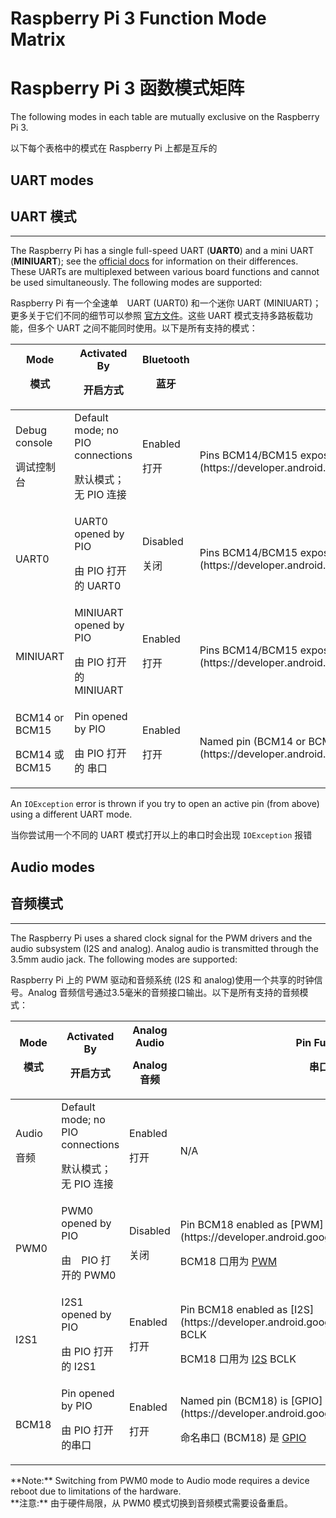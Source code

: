 # Raspberry Pi 3 Function Mode Matrix
# Raspberry Pi 3 函数模式矩阵

The following modes in each table are mutually exclusive on the Raspberry Pi 3.

以下每个表格中的模式在 Raspberry Pi 上都是互斥的

## UART modes
## UART 模式

* * *

The Raspberry Pi has a single full-speed UART (**UART0**) and a mini UART (**MINIUART**); see the [official docs](https://www.raspberrypi.org/documentation/configuration/uart.md) for information on their differences. These UARTs are multiplexed between various board functions and cannot be used simultaneously. The following modes are supported:

Raspberry Pi 有一个全速单　UART (UART0) 和一个迷你 UART (MINIUART)；更多关于它们不同的细节可以参照 [官方文件](https://www.raspberrypi.org/documentation/configuration/uart.md)。这些 UART 模式支持多路板载功能，但多个 UART 之间不能同时使用。以下是所有支持的模式：
<table>

<thead>

<tr>

<th>Mode

模式</th>

<th>Activated By

开启方式</th>

<th>Bluetooth

蓝牙</th>

<th>Pin Functions

串口功能</th>

</tr>

</thead>

<tbody>

<tr>

<td>Debug console

调试控制台</td>

<td>Default mode; no PIO connections

默认模式； 无 PIO 连接</td>

<td>Enabled

打开</td>

<td>Pins BCM14/BCM15 expose RX/TX of the [serial debug console](https://developer.android.google.cn/things/hardware/raspberrypi.html#serial_debug_console)</td>

</tr>

<tr>

<td>UART0</td>

<td>UART0 opened by PIO

由 PIO 打开的 UART0</td>

<td>Disabled

关闭</td>

<td>Pins BCM14/BCM15 expose RX/TX of [UART0](https://developer.android.google.cn/things/sdk/pio/uart.html)</td>

</tr>

<tr>

<td>MINIUART</td>

<td>MINIUART opened by PIO

由 PIO 打开的 MINIUART</td>

<td>Enabled

打开</td>

<td>Pins BCM14/BCM15 expose RX/TX of [MINIUART](https://developer.android.google.cn/things/sdk/pio/uart.html)</td>

</tr>

<tr>

<td>BCM14 or BCM15

BCM14 或 BCM15</td>

<td>Pin opened by PIO

由 PIO 打开的 串口</td>

<td>Enabled

打开</td>

<td>Named pin (BCM14 or BCM15) is [GPIO](https://developer.android.google.cn/things/sdk/pio/gpio.html), other pin is idle</td>

</tr>

</tbody>

</table>

An `IOException` error is thrown if you try to open an active pin (from above) using a different UART mode.

当你尝试用一个不同的 UART 模式打开以上的串口时会出现 `IOException` 报错

## Audio modes
## 音频模式

* * *

The Raspberry Pi uses a shared clock signal for the PWM drivers and the audio subsystem (I2S and analog). Analog audio is transmitted through the 3.5mm audio jack. The following modes are supported:

Raspberry Pi 上的 PWM 驱动和音频系统 (I2S 和 analog)使用一个共享的时钟信号。Analog 音频信号通过3.5毫米的音频接口输出。以下是所有支持的音频模式：

<table>

<thead>

<tr>

<th>Mode

模式</th>

<th>Activated By

开启方式</th>

<th>Analog Audio

Analog 音频</th>

<th>Pin Functions

串口功能</th>

</tr>

</thead>

<tbody>

<tr>

<td>Audio

音频</td>

<td>Default mode; no PIO connections

默认模式；无 PIO 连接</td>

<td>Enabled

打开</td>

<td>N/A</td>

</tr>

<tr>

<td>PWM0</td>

<td>PWM0 opened by PIO

由　PIO 打开的 PWM0</td>

<td>Disabled

关闭</td>

<td>Pin BCM18 enabled as [PWM](https://developer.android.google.cn/things/sdk/pio/pwm.html)

BCM18 口用为 [PWM](https://developer.android.google.cn/things/sdk/pio/pwm.html)</td>

</tr>

<tr>

<td>I2S1</td>

<td>I2S1 opened by PIO

由 PIO 打开的 I2S1</td>

<td>Enabled

打开</td>

<td>Pin BCM18 enabled as [I2S](https://developer.android.google.cn/things/sdk/pio/i2s.html) BCLK

BCM18 口用为 [I2S](https://developer.android.google.cn/things/sdk/pio/i2s.html) BCLK</td>

</tr>

<tr>

<td>BCM18</td>

<td>Pin opened by PIO

由 PIO 打开的串口</td>

<td>Enabled

打开</td>

<td>Named pin (BCM18) is [GPIO](https://developer.android.google.cn/things/sdk/pio/gpio.html)

命名串口 (BCM18) 是 [GPIO](https://developer.android.google.cn/things/sdk/pio/gpio.html)</td>

</tr>

</tbody>

</table>

<aside class="note">**Note:** <span>Switching from PWM0 mode to Audio mode requires a device reboot due to limitations of the hardware.</span></aside>

<aside class="note">**注意:** <span>由于硬件局限，从 PWM0 模式切换到音频模式需要设备重启。</span></aside>


